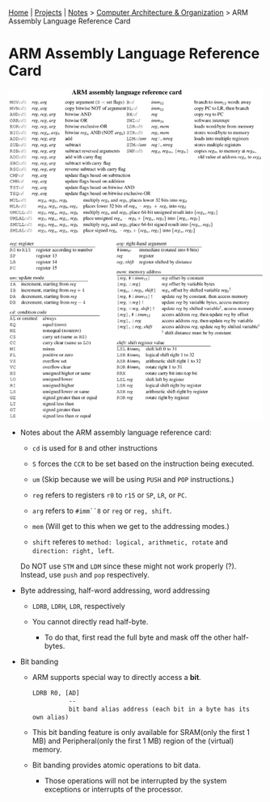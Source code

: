 [Home](../../) | [Projects](../../projects) | [Notes](../) > <a href="./">Computer Architecture & Organization</a> > ARM Assembly Language Reference Card

# ARM Assembly Language Reference Card



<img src="./img/arm-assembly-reference-card.png" alt="arm-assembly-reference-card" width="900">



* Notes about the ARM assembly language reference card:

  - `cd` is used for `B` and other instructions

  - `S` forces the `CCR` to be set based on the instruction being executed.

  - `um` (Skip because we will be using `PUSH` and `POP` instructions.)

  - `reg` refers to registers `r0` to `r15` or `SP`, `LR`, or `PC`.

  - `arg` refers to `#imm``8` or `reg` or `reg, shift`.

  - `mem` (Will get to this when we get to the addressing modes.)

  - `shift` referes to `method: logical, arithmetic, rotate` and `direction: right, left`.

  Do NOT use `STM` and `LDM` since these might not work properly (?). Instead, use `push` and `pop`  respectively.

* Byte addressing, half-word addressing, word addressing    

  - `LDRB`, `LDRH`, `LDR`, respectively

  - You cannot directly read half-byte.        
    - To do that, first read the full byte and mask off the other half-bytes.

* Bit banding    

  - ARM supports special way to directly access a **bit**.

    ```plain
    LDRB R0, [AD]
              --
              bit band alias address (each bit in a byte has its own alias)
    ```

  - This bit banding feature is only available for SRAM(only the first 1 MB) and Peripheral(only the first 1 MB) region of the (virtual) memory.

  - Bit banding provides atomic operations to bit data.        

    - Those operations will not be interrupted by the system exceptions or interrupts of the processor.
